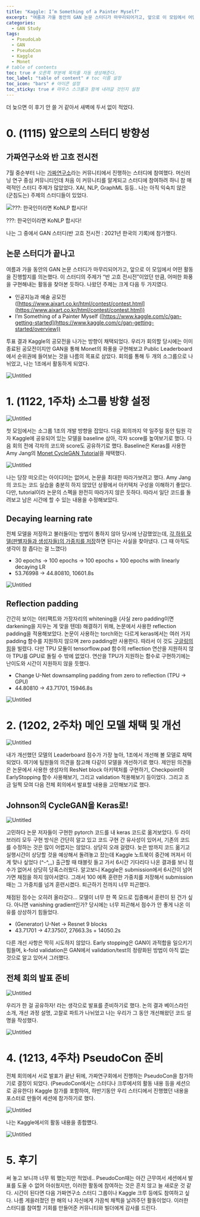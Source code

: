 ```yaml
---
title: "Kaggle: I’m Something of a Painter Myself"
excerpt: "여름과 가을 동안의 GAN 논문 스터디가 마무리되어가고, 앞으로 이 모임에서 어떤 활동을 진행할지를 의논했다. 이 스터디의 주제가 “반 고흐 전시전”이었던 만큼, 어떠한 화풍을 구현해내는 활동을 찾아본 듯하다. 나왔던 주제는 크게 다음 두 가지였다."
categories:
  - GAN Study
tags:
  - PseudoLab
  - GAN
  - PseudoCon
  - Kaggle
  - Monet
# table of contents
toc: true # 오른쪽 부분에 목차를 자동 생성해준다.
toc_label: "table of content" # toc 이름 설정
toc_icon: "bars" # 아이콘 설정
toc_sticky: true # 마우스 스크롤과 함께 내려갈 것인지 설정
---
```


더 늦으면 이 후기 안 쓸 거 같아서 새벽에 두서 없이 적었다.

# 0. (1115) 앞으로의 스터디 방향성

## 가짜연구소와 반 고흐 전시전

7월 중순부터 나는 [가짜연구소](https://pseudo-lab.com/)라는 커뮤니티에서 진행하는 스터디에 참여했다. 머신러닝 연구 중심 커뮤니티인데 처음 이 커뮤니티를 알게되고 스터디에 참여하려 하니 참 매력적인 스터디 주제가 많았었다. XAI, NLP, GraphML 등등.. 나는 아직 익숙치 않은 (군침도는) 주제의 스터디들이 있었다. 

![???: 한국인이라면 KoNLP 합시다!](/assets/images/2021-12-29/Untitled.png)

???: 한국인이라면 KoNLP 합시다!

나는 그 중에서 GAN 스터디(반 고흐 전시전 : 2021년 한국의 기록)에 참가했다.

## 논문 스터디가 끝나고

여름과 가을 동안의 GAN 논문 스터디가 마무리되어가고, 앞으로 이 모임에서 어떤 활동을 진행할지를 의논했다. 이 스터디의 주제가 “반 고흐 전시전”이었던 만큼, 어떠한 화풍을 구현해내는 활동을 찾아본 듯하다. 나왔던 주제는 크게 다음 두 가지였다.

- 인공지능과 예술 공모전 ([https://www.aixart.co.kr/html/contest/contest.html](https://www.aixart.co.kr/html/contest/contest.html))
- I’m Something of a Painter Myself ([https://www.kaggle.com/c/gan-getting-started](https://www.kaggle.com/c/gan-getting-started/overview))

투표 결과 Kaggle의 공모전을 나가는 방향이 채택되었다. 우리가 회의할 당시에는 이미 종료된 공모전이지만 GAN을 통해 Monet의 화풍을 구현해보고 Public Leaderboard에서 순위권에 들어보는 것을  나름의 목표로 삼았다. 회의를 통해 두 개의 소그룹으로 나뉘었고, 나는 1조에서 활동하게 되었다.

![Untitled](/assets/images/2021-12-29/Untitled%201.png)

# 1. (1122, 1주차) 소그룹 방향 설정

![Untitled](/assets/images/2021-12-29/Untitled%202.png)

첫 모임에서는 소그룹 1조의 개발 방향을 잡았다. 다음 회의까지 약 일주일 동안 팀원 각자 Kaggle에 공유되어 있는 모델을 baseline 삼아, 각자 score를 높여보기로 했다. 다음 회의 전에 각자의 코드와 score도 공유하기로 했다. Baseline은 Keras를 사용한 Amy Jang의 [Monet CycleGAN Tutorial](https://www.kaggle.com/amyjang/monet-cyclegan-tutorial)을 채택했다.

![Untitled](/assets/images/2021-12-29/Untitled%203.png)

나는 당장 떠오르는 아이디어는 없어서, 논문을 최대한 따라가보려고 했다. Amy Jang의 코드는 코드 실습을 충분히 하지 않았던 상황에서 아키텍처 구성을 이해하기 좋았다. 다만, tutorial이라 논문의 스펙을 완전히 따라가지 않은 듯하다. 따라서 일단 코드를 돌려보고 남은 시간에 할 수 있는 내용을 수정해보았다.

## Decaying learning rate

전체 모델을 저장하고 불러들이는 방법이 통하지 않아 당시에 난감했었는데, [각 하위 모델(판별자들과 생성자들)의 가중치를 저장](https://www.kaggle.com/amyjang/monet-cyclegan-tutorial/comments#1195949)하면 된다는 사실을 찾아냈다. (그 때 아직도 생각이 참 좁다는 걸 느꼈다)

- 30 epochs → 100 epochs → 100 epochs + 100 epochs with linearly decaying LR
- 53.76998 → 44.80810, 10601.8s

![Untitled](/assets/images/2021-12-29/Untitled%204.png)

## Reflection padding

간간히 보이는 아티팩트와 가장자리의 whitening을 (사실 zero padding이면 darkening을 지우는 게 맞을 텐데) 해결하기 위해, 논문에서 사용한 reflection padding을 적용해보았다. 논문이 사용하는 torch와는 다르게 keras에서는 여러 가지 padding 함수를 지원하지 않으며 zero padding만 사용한다. 따라서 이 것도 [구글링의 힘](https://www.machinecurve.com/index.php/2020/02/10/using-constant-padding-reflection-padding-and-replication-padding-with-keras/#keras-reflectionpadding2d)을 빌렸다. 다만 TPU 모듈이 tensorflow.pad 함수의 reflection 연산을 지원하지 않아 TPU를 GPU로 돌릴 수 밖에 없었다. 연산을 TPU가 지원하는 함수로 구현하기에는 난이도와 시간이 지원하지 않을 듯했다.

- Change U-Net downsampling padding from zero to reflection (TPU → GPU)
- 44.80810 → 43.71701, 15946.8s

![Untitled](/assets/images/2021-12-29/Untitled%205.png)

# 2. (1202, 2주차) 메인 모델 채택 및 개선

![Untitled](/assets/images/2021-12-29/Untitled%206.png)

내가 개선했던 모델의 Leaderboard 점수가 가장 높아, 1조에서 개선해 볼 모델로 채택되었다. 여기에 팀원들의 의견을 참고해 다같이 모델을 개선하기로 했다. 제안된 의견들은 논문에서 사용한 생성자의 ResNet block 아키텍처를 구현하기, Checkpoint와 EarlyStopping 함수 사용해보기, 그리고 validation 적용해보기 등이었다. 그리고 조금 일찍 모여 다음 전체 회의에서 발표할 내용을 고민해보기로 했다.

## Johnson의 CycleGAN을 Keras로!

![Untitled](/assets/images/2021-12-29/Untitled%207.png)

고민하다 논문 저자들이 구현한 pytorch 코드를 내 keras 코드로 옮겨보았다. 두 라이브러리 모두 구현 방식은 간단히 알고 있고 코드 구현 간 유사성이 있어서, 기존의 코드를 수정하는 것은 많이 어렵지는 않았다. 상당히 오래 걸렸다. 늦은 밤까지 코드 옮기고 실행시간이 상당할 것을 예상해서 돌려놓고 잤는데 Kaggle 노트북이 중간에 꺼져서 이게 맞나 싶었다 (^-^,,,) 출근할 때 태블릿 들고 가서 6시간 기다리다 나온 결과를 보니 점수가 없어서 상당히 당혹스러웠다. 알고보니 Kaggle은 submission에서 6시간이 넘어가면 채점을 하지 않아서였다. 그래서 100 에폭 훈련한 가중치를 저장해서 submission 때는 그 가중치를 넘겨 훈련시켰다. 퇴근하기 전까지 너무 피곤했다.

채점된 점수는 오히려 올라갔다... 모델이 너무 한 쪽 모드로 집중해서 훈련이 된 건가 싶다. 아니면 vanishing gradient인가? 당시에는 너무 피곤해서 점수가 안 좋게 나온 이유를 상상하기 힘들었다.

- (Generator) U-Net → Resnet 9 blocks
- 43.71701 → 47.37507, 27663.3s + 14050.2s

다른 개선 사항은 딱히 시도하지 않았다. Early stopping은 GAN이 과적합을 일으키기 힘들며, k-fold validation은 GAN에서 validation/test의 정량화된 방법이 아직 없는 것으로 알고 있어서 그러했다.

## 전체 회의 발표 준비

![Untitled](/assets/images/2021-12-29/Untitled%208.png)

우리가 한 걸 공유하자! 라는 생각으로 발표를 준비하기로 했다. 논의 결과 베이스라인 소개, 개선 과정 설명, 고찰로 파트가 나뉘었고 나는 우리가 그 동안 개선해왔던 코드 설명을 작성했다.

![Untitled](/assets/images/2021-12-29/Untitled%209.png)

# 4. (1213, 4주차) PseudoCon 준비

전체 회의에서 서로 발표가 끝난 뒤에, 가짜연구회에서 진행하는 PseudoCon을 참가하기로 결정이 되었다. (PseudoCon에서는 스터디나 크루에서의 활동 내용 등을 세션으로 공유한다) Kaggle 참가를 포함하여, 하반기동안 우리 스터디에서 진행했던 내용을 포스터로 만들어 세션에 참가하기로 했다.

![Untitled](/assets/images/2021-12-29/Untitled%2010.png)

나는 Kaggle에서의 활동 내용을 종합헀다.

![Untitled](/assets/images/2021-12-29/Untitled%2011.png)

# 5. 후기

써 놓고 보니까 너무 뭐 했는지만 적었네..
PseudoCon때는 야간 근무여서 세션에서 발표를 도울 수 없어 아쉬웠지만, 이러한 활동에 참여하는 것은 흔치 않고 늘 새로운 것 같다. 시간이 된다면 다음 가짜연구소 스터디 그룹이나 Kaggle 크루 등에도 참여하고 싶다. 나름 게을러졌던 한 해의 나 자신에게 가끔씩 채찍을 날려주던 활동이었다. 이러한 스터디를 참여할 기회를 만들어준 커뮤니티와 빌더에게 감사를 드린다.